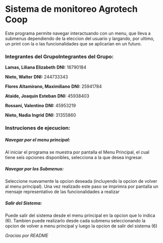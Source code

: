 # Sistema de monitoreo Agrotech Coop
Este programa permite navegar interactuando con un menu, que lleva a submenus dependiendo de la eleccion del usuario y largando, por ultimo, un print con la o las funcionalidades que se aplicarian en un futuro.

### Integrantes del GrupoIntegrantes del Grupo:
**Lamas, Liliana Elizabeth**
**DNI:** 16790184

**Nieto, Walter**
**DNI:** 244733343

**Flores Altamirano, Maximiliano**
**DNI:** 25941784

**Ataide, Joaquin Esteban**
**DNI:** 45938403

**Rossani, Valentino**
**DNI:** 45953219

**Nieto, Nadia Ingrid**
**DNI:** 31355860

### Instruciones de ejecucion:

##### Navegar por el menu principal:
Al iniciar el programa se muestra por pantalla el Menu Principal, el cual tiene seis opciones disponibles, selecciona a la que desea ingresar.
##### Navegar por los Submenus:
Seleccione nuevamente la opcion deseada (incluyendo la opcion de volver al menu principal). Una vez realizado este paso se imprimra por pantalla un mensaje representativo de las funcionalidades a realizar
##### Salir del Sistema:
Puede salir del sistema desde el menu principal en la opcion que lo indica (6). Tambien puede realizarlo desde cada submenu seleccionando la opcion de volver a menu principal y luego la opcion de salir del sistema (6)

*Gracias por README* 
